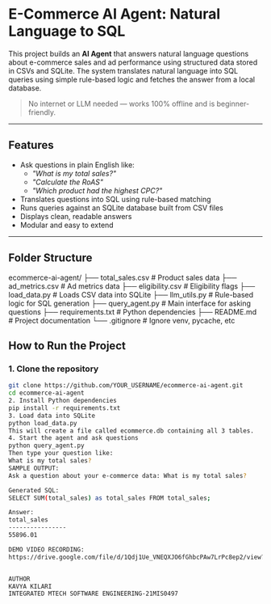 #  E-Commerce AI Agent: Natural Language to SQL

This project builds an **AI Agent** that answers natural language questions about e-commerce sales and ad performance using structured data stored in CSVs and SQLite. The system translates natural language into SQL queries using simple rule-based logic and fetches the answer from a local database.

> No internet or LLM needed — works 100% offline and is beginner-friendly.

---

## Features

- Ask questions in plain English like:
  - *"What is my total sales?"*
  - *"Calculate the RoAS"*
  - *"Which product had the highest CPC?"*
- Translates questions into SQL using rule-based matching
- Runs queries against an SQLite database built from CSV files
- Displays clean, readable answers
- Modular and easy to extend

---

## Folder Structure
ecommerce-ai-agent/
├── total_sales.csv # Product sales data
├── ad_metrics.csv # Ad metrics data
├── eligibility.csv # Eligibility flags
├── load_data.py # Loads CSV data into SQLite
├── llm_utils.py # Rule-based logic for SQL generation
├── query_agent.py # Main interface for asking questions
├── requirements.txt # Python dependencies
├── README.md # Project documentation
└── .gitignore # Ignore venv, pycache, etc
##  How to Run the Project

### 1. Clone the repository
```bash
git clone https://github.com/YOUR_USERNAME/ecommerce-ai-agent.git
cd ecommerce-ai-agent
2. Install Python dependencies
pip install -r requirements.txt
3. Load data into SQLite
python load_data.py
This will create a file called ecommerce.db containing all 3 tables.
4. Start the agent and ask questions
python query_agent.py
Then type your question like:
What is my total sales?
SAMPLE OUTPUT:
Ask a question about your e-commerce data: What is my total sales?

Generated SQL:
SELECT SUM(total_sales) as total_sales FROM total_sales;

Answer:
total_sales
----------------
55896.01

DEMO VIDEO RECORDING:
https://drive.google.com/file/d/1Qdj1Ue_VNEQXJO6fGhbcPAw7LrPc8ep2/view?usp=sharing


AUTHOR
KAVYA KILARI
INTEGRATED MTECH SOFTWARE ENGINEERING-21MIS0497

